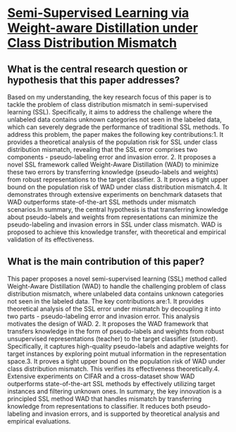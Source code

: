 # [Semi-Supervised Learning via Weight-aware Distillation under Class   Distribution Mismatch](https://arxiv.org/abs/2308.11874)

## What is the central research question or hypothesis that this paper addresses?

Based on my understanding, the key research focus of this paper is to tackle the problem of class distribution mismatch in semi-supervised learning (SSL). Specifically, it aims to address the challenge where the unlabeled data contains unknown categories not seen in the labeled data, which can severely degrade the performance of traditional SSL methods. To address this problem, the paper makes the following key contributions:1. It provides a theoretical analysis of the population risk for SSL under class distribution mismatch, revealing that the SSL error comprises two components - pseudo-labeling error and invasion error. 2. It proposes a novel SSL framework called Weight-Aware Distillation (WAD) to minimize these two errors by transferring knowledge (pseudo-labels and weights) from robust representations to the target classifier. 3. It proves a tight upper bound on the population risk of WAD under class distribution mismatch.4. It demonstrates through extensive experiments on benchmark datasets that WAD outperforms state-of-the-art SSL methods under mismatch scenarios.In summary, the central hypothesis is that transferring knowledge about pseudo-labels and weights from representations can minimize the pseudo-labeling and invasion errors in SSL under class mismatch. WAD is proposed to achieve this knowledge transfer, with theoretical and empirical validation of its effectiveness.


## What is the main contribution of this paper?

This paper proposes a novel semi-supervised learning (SSL) method called Weight-Aware Distillation (WAD) to handle the challenging problem of class distribution mismatch, where unlabeled data contains unknown categories not seen in the labeled data. The key contributions are:1. It provides theoretical analysis of the SSL error under mismatch by decoupling it into two parts - pseudo-labeling error and invasion error. This analysis motivates the design of WAD. 2. It proposes the WAD framework that transfers knowledge in the form of pseudo-labels and weights from robust unsupervised representations (teacher) to the target classifier (student). Specifically, it captures high-quality pseudo-labels and adaptive weights for target instances by exploring point mutual information in the representation space.3. It proves a tight upper bound on the population risk of WAD under class distribution mismatch. This verifies its effectiveness theoretically.4. Extensive experiments on CIFAR and a cross-dataset show WAD outperforms state-of-the-art SSL methods by effectively utilizing target instances and filtering unknown ones. In summary, the key innovation is a principled SSL method WAD that handles mismatch by transferring knowledge from representations to classifier. It reduces both pseudo-labeling and invasion errors, and is supported by theoretical analysis and empirical evaluations.

